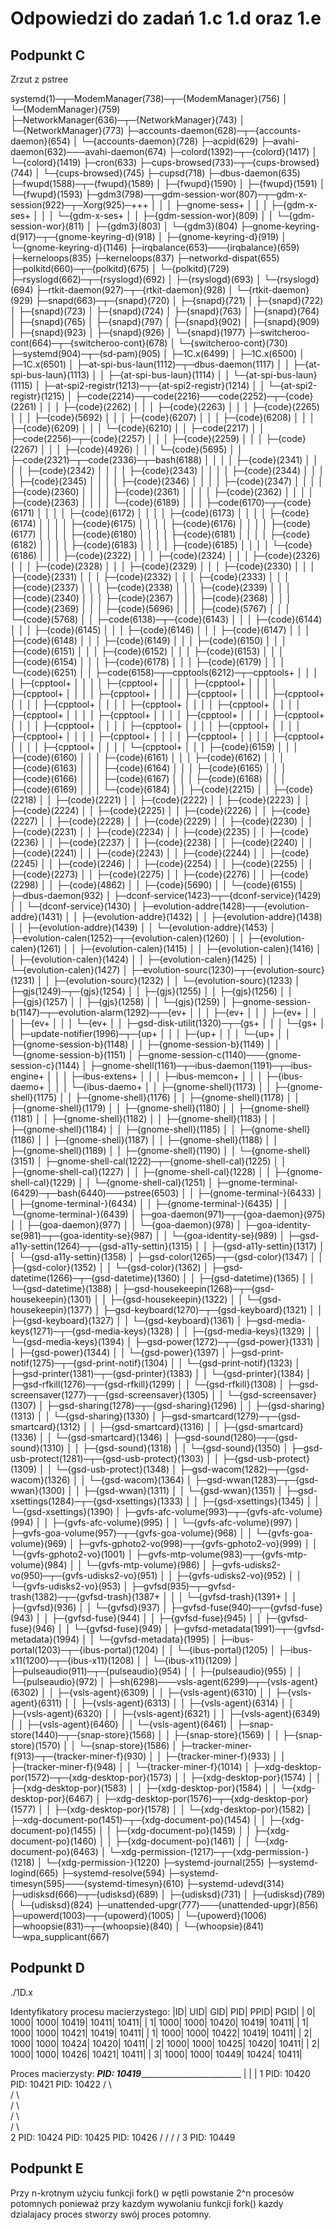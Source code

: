 # Odpowiedzi do zadań 1.c 1.d oraz 1.e

## Podpunkt C
Zrzut z pstree

systemd(1)─┬─ModemManager(738)─┬─{ModemManager}(756)
           │                   └─{ModemManager}(759)
           ├─NetworkManager(636)─┬─{NetworkManager}(743)
           │                     └─{NetworkManager}(773)
           ├─accounts-daemon(628)─┬─{accounts-daemon}(654)
           │                      └─{accounts-daemon}(728)
           ├─acpid(629)
           ├─avahi-daemon(632)───avahi-daemon(674)
           ├─colord(1392)─┬─{colord}(1417)
           │              └─{colord}(1419)
           ├─cron(633)
           ├─cups-browsed(733)─┬─{cups-browsed}(744)
           │                   └─{cups-browsed}(745)
           ├─cupsd(718)
           ├─dbus-daemon(635)
           ├─fwupd(1588)─┬─{fwupd}(1589)
           │             ├─{fwupd}(1590)
           │             ├─{fwupd}(1591)
           │             └─{fwupd}(1593)
           ├─gdm3(798)─┬─gdm-session-wor(807)─┬─gdm-x-session(922)─┬─Xorg(925)─+++
           │           │                      │                    ├─gnome-sess+
           │           │                      │                    ├─{gdm-x-ses+
           │           │                      │                    └─{gdm-x-ses+
           │           │                      ├─{gdm-session-wor}(809)
           │           │                      └─{gdm-session-wor}(811)
           │           ├─{gdm3}(803)
           │           └─{gdm3}(804)
           ├─gnome-keyring-d(917)─┬─{gnome-keyring-d}(918)
           │                      ├─{gnome-keyring-d}(919)
           │                      └─{gnome-keyring-d}(1146)
           ├─irqbalance(653)───{irqbalance}(659)
           ├─kerneloops(835)
           ├─kerneloops(837)
           ├─networkd-dispat(655)
           ├─polkitd(660)─┬─{polkitd}(675)
           │              └─{polkitd}(729)
           ├─rsyslogd(662)─┬─{rsyslogd}(692)
           │               ├─{rsyslogd}(693)
           │               └─{rsyslogd}(694)
           ├─rtkit-daemon(927)─┬─{rtkit-daemon}(928)
           │                   └─{rtkit-daemon}(929)
           ├─snapd(663)─┬─{snapd}(720)
           │            ├─{snapd}(721)
           │            ├─{snapd}(722)
           │            ├─{snapd}(723)
           │            ├─{snapd}(724)
           │            ├─{snapd}(763)
           │            ├─{snapd}(764)
           │            ├─{snapd}(765)
           │            ├─{snapd}(797)
           │            ├─{snapd}(902)
           │            ├─{snapd}(909)
           │            ├─{snapd}(923)
           │            ├─{snapd}(926)
           │            └─{snapd}(1977)
           ├─switcheroo-cont(664)─┬─{switcheroo-cont}(678)
           │                      └─{switcheroo-cont}(730)
           ├─systemd(904)─┬─(sd-pam)(905)
           │              ├─1C.x(6499)
           │              ├─1C.x(6500)
           │              ├─1C.x(6501)
           │              ├─at-spi-bus-laun(1112)─┬─dbus-daemon(1117)
           │              │                       ├─{at-spi-bus-laun}(1113)
           │              │                       ├─{at-spi-bus-laun}(1114)
           │              │                       └─{at-spi-bus-laun}(1115)
           │              ├─at-spi2-registr(1213)─┬─{at-spi2-registr}(1214)
           │              │                       └─{at-spi2-registr}(1215)
           │              ├─code(2214)─┬─code(2216)───code(2252)─┬─{code}(2261)
           │              │            │                         ├─{code}(2262)
           │              │            │                         ├─{code}(2263)
           │              │            │                         ├─{code}(2265)
           │              │            │                         ├─{code}(5692)
           │              │            │                         ├─{code}(6207)
           │              │            │                         ├─{code}(6208)
           │              │            │                         ├─{code}(6209)
           │              │            │                         └─{code}(6210)
           │              │            ├─code(2217)
           │              │            ├─code(2256)─┬─{code}(2257)
           │              │            │            ├─{code}(2259)
           │              │            │            ├─{code}(2267)
           │              │            │            ├─{code}(4926)
           │              │            │            └─{code}(5695)
           │              │            ├─code(2321)─┬─code(2336)─┬─bash(6188)
           │              │            │            │            ├─{code}(2341)
           │              │            │            │            ├─{code}(2342)
           │              │            │            │            ├─{code}(2343)
           │              │            │            │            ├─{code}(2344)
           │              │            │            │            ├─{code}(2345)
           │              │            │            │            ├─{code}(2346)
           │              │            │            │            ├─{code}(2347)
           │              │            │            │            ├─{code}(2360)
           │              │            │            │            ├─{code}(2361)
           │              │            │            │            ├─{code}(2362)
           │              │            │            │            ├─{code}(2363)
           │              │            │            │            └─{code}(6189)
           │              │            │            ├─code(6170)─┬─{code}(6171)
           │              │            │            │            ├─{code}(6172)
           │              │            │            │            ├─{code}(6173)
           │              │            │            │            ├─{code}(6174)
           │              │            │            │            ├─{code}(6175)
           │              │            │            │            ├─{code}(6176)
           │              │            │            │            ├─{code}(6177)
           │              │            │            │            ├─{code}(6180)
           │              │            │            │            ├─{code}(6181)
           │              │            │            │            ├─{code}(6182)
           │              │            │            │            ├─{code}(6183)
           │              │            │            │            ├─{code}(6185)
           │              │            │            │            └─{code}(6186)
           │              │            │            ├─{code}(2322)
           │              │            │            ├─{code}(2324)
           │              │            │            ├─{code}(2326)
           │              │            │            ├─{code}(2328)
           │              │            │            ├─{code}(2329)
           │              │            │            ├─{code}(2330)
           │              │            │            ├─{code}(2331)
           │              │            │            ├─{code}(2332)
           │              │            │            ├─{code}(2333)
           │              │            │            ├─{code}(2337)
           │              │            │            ├─{code}(2338)
           │              │            │            ├─{code}(2339)
           │              │            │            ├─{code}(2340)
           │              │            │            ├─{code}(2367)
           │              │            │            ├─{code}(2368)
           │              │            │            ├─{code}(2369)
           │              │            │            ├─{code}(5696)
           │              │            │            ├─{code}(5767)
           │              │            │            └─{code}(5768)
           │              │            ├─code(6138)─┬─{code}(6143)
           │              │            │            ├─{code}(6144)
           │              │            │            ├─{code}(6145)
           │              │            │            ├─{code}(6146)
           │              │            │            ├─{code}(6147)
           │              │            │            ├─{code}(6148)
           │              │            │            ├─{code}(6149)
           │              │            │            ├─{code}(6150)
           │              │            │            ├─{code}(6151)
           │              │            │            ├─{code}(6152)
           │              │            │            ├─{code}(6153)
           │              │            │            ├─{code}(6154)
           │              │            │            ├─{code}(6178)
           │              │            │            ├─{code}(6179)
           │              │            │            └─{code}(6251)
           │              │            ├─code(6158)─┬─cpptools(6212)─┬─cpptools+
           │              │            │            │                ├─{cpptool+
           │              │            │            │                ├─{cpptool+
           │              │            │            │                ├─{cpptool+
           │              │            │            │                ├─{cpptool+
           │              │            │            │                ├─{cpptool+
           │              │            │            │                ├─{cpptool+
           │              │            │            │                ├─{cpptool+
           │              │            │            │                ├─{cpptool+
           │              │            │            │                ├─{cpptool+
           │              │            │            │                ├─{cpptool+
           │              │            │            │                ├─{cpptool+
           │              │            │            │                ├─{cpptool+
           │              │            │            │                ├─{cpptool+
           │              │            │            │                ├─{cpptool+
           │              │            │            │                ├─{cpptool+
           │              │            │            │                ├─{cpptool+
           │              │            │            │                ├─{cpptool+
           │              │            │            │                ├─{cpptool+
           │              │            │            │                ├─{cpptool+
           │              │            │            │                ├─{cpptool+
           │              │            │            │                ├─{cpptool+
           │              │            │            │                ├─{cpptool+
           │              │            │            │                └─{cpptool+
           │              │            │            ├─{code}(6159)
           │              │            │            ├─{code}(6160)
           │              │            │            ├─{code}(6161)
           │              │            │            ├─{code}(6162)
           │              │            │            ├─{code}(6163)
           │              │            │            ├─{code}(6164)
           │              │            │            ├─{code}(6165)
           │              │            │            ├─{code}(6166)
           │              │            │            ├─{code}(6167)
           │              │            │            ├─{code}(6168)
           │              │            │            ├─{code}(6169)
           │              │            │            └─{code}(6184)
           │              │            ├─{code}(2215)
           │              │            ├─{code}(2218)
           │              │            ├─{code}(2221)
           │              │            ├─{code}(2222)
           │              │            ├─{code}(2223)
           │              │            ├─{code}(2224)
           │              │            ├─{code}(2225)
           │              │            ├─{code}(2226)
           │              │            ├─{code}(2227)
           │              │            ├─{code}(2228)
           │              │            ├─{code}(2229)
           │              │            ├─{code}(2230)
           │              │            ├─{code}(2231)
           │              │            ├─{code}(2234)
           │              │            ├─{code}(2235)
           │              │            ├─{code}(2236)
           │              │            ├─{code}(2237)
           │              │            ├─{code}(2238)
           │              │            ├─{code}(2240)
           │              │            ├─{code}(2241)
           │              │            ├─{code}(2243)
           │              │            ├─{code}(2244)
           │              │            ├─{code}(2245)
           │              │            ├─{code}(2246)
           │              │            ├─{code}(2254)
           │              │            ├─{code}(2255)
           │              │            ├─{code}(2273)
           │              │            ├─{code}(2275)
           │              │            ├─{code}(2276)
           │              │            ├─{code}(2298)
           │              │            ├─{code}(4862)
           │              │            ├─{code}(5690)
           │              │            └─{code}(6155)
           │              ├─dbus-daemon(932)
           │              ├─dconf-service(1423)─┬─{dconf-service}(1429)
           │              │                     └─{dconf-service}(1430)
           │              ├─evolution-addre(1428)─┬─{evolution-addre}(1431)
           │              │                       ├─{evolution-addre}(1432)
           │              │                       ├─{evolution-addre}(1438)
           │              │                       ├─{evolution-addre}(1439)
           │              │                       └─{evolution-addre}(1453)
           │              ├─evolution-calen(1252)─┬─{evolution-calen}(1260)
           │              │                       ├─{evolution-calen}(1261)
           │              │                       ├─{evolution-calen}(1415)
           │              │                       ├─{evolution-calen}(1416)
           │              │                       ├─{evolution-calen}(1424)
           │              │                       ├─{evolution-calen}(1425)
           │              │                       └─{evolution-calen}(1427)
           │              ├─evolution-sourc(1230)─┬─{evolution-sourc}(1231)
           │              │                       ├─{evolution-sourc}(1232)
           │              │                       └─{evolution-sourc}(1233)
           │              ├─gjs(1249)─┬─{gjs}(1254)
           │              │           ├─{gjs}(1255)
           │              │           ├─{gjs}(1256)
           │              │           ├─{gjs}(1257)
           │              │           ├─{gjs}(1258)
           │              │           └─{gjs}(1259)
           │              ├─gnome-session-b(1147)─┬─evolution-alarm(1292)─┬─{ev+
           │              │                       │                       ├─{ev+
           │              │                       │                       ├─{ev+
           │              │                       │                       ├─{ev+
           │              │                       │                       └─{ev+
           │              │                       ├─gsd-disk-utilit(1320)─┬─{gs+
           │              │                       │                       └─{gs+
           │              │                       ├─update-notifier(1996)─┬─{up+
           │              │                       │                       ├─{up+
           │              │                       │                       └─{up+
           │              │                       ├─{gnome-session-b}(1148)
           │              │                       ├─{gnome-session-b}(1149)
           │              │                       └─{gnome-session-b}(1151)
           │              ├─gnome-session-c(1140)───{gnome-session-c}(1144)
           │              ├─gnome-shell(1161)─┬─ibus-daemon(1191)─┬─ibus-engine+
           │              │                   │                   ├─ibus-extens+
           │              │                   │                   ├─ibus-memcon+
           │              │                   │                   ├─{ibus-daemo+
           │              │                   │                   └─{ibus-daemo+
           │              │                   ├─{gnome-shell}(1173)
           │              │                   ├─{gnome-shell}(1175)
           │              │                   ├─{gnome-shell}(1176)
           │              │                   ├─{gnome-shell}(1178)
           │              │                   ├─{gnome-shell}(1179)
           │              │                   ├─{gnome-shell}(1180)
           │              │                   ├─{gnome-shell}(1181)
           │              │                   ├─{gnome-shell}(1182)
           │              │                   ├─{gnome-shell}(1183)
           │              │                   ├─{gnome-shell}(1184)
           │              │                   ├─{gnome-shell}(1185)
           │              │                   ├─{gnome-shell}(1186)
           │              │                   ├─{gnome-shell}(1187)
           │              │                   ├─{gnome-shell}(1188)
           │              │                   ├─{gnome-shell}(1189)
           │              │                   ├─{gnome-shell}(1190)
           │              │                   └─{gnome-shell}(3151)
           │              ├─gnome-shell-cal(1222)─┬─{gnome-shell-cal}(1225)
           │              │                       ├─{gnome-shell-cal}(1227)
           │              │                       ├─{gnome-shell-cal}(1228)
           │              │                       ├─{gnome-shell-cal}(1229)
           │              │                       └─{gnome-shell-cal}(1251)
           │              ├─gnome-terminal-(6429)─┬─bash(6440)───pstree(6503)
           │              │                       ├─{gnome-terminal-}(6433)
           │              │                       ├─{gnome-terminal-}(6434)
           │              │                       ├─{gnome-terminal-}(6435)
           │              │                       └─{gnome-terminal-}(6439)
           │              ├─goa-daemon(971)─┬─{goa-daemon}(975)
           │              │                 ├─{goa-daemon}(977)
           │              │                 └─{goa-daemon}(978)
           │              ├─goa-identity-se(981)─┬─{goa-identity-se}(987)
           │              │                      └─{goa-identity-se}(989)
           │              ├─gsd-a11y-settin(1264)─┬─{gsd-a11y-settin}(1315)
           │              │                       ├─{gsd-a11y-settin}(1317)
           │              │                       └─{gsd-a11y-settin}(1358)
           │              ├─gsd-color(1265)─┬─{gsd-color}(1347)
           │              │                 ├─{gsd-color}(1352)
           │              │                 └─{gsd-color}(1362)
           │              ├─gsd-datetime(1266)─┬─{gsd-datetime}(1360)
           │              │                    ├─{gsd-datetime}(1365)
           │              │                    └─{gsd-datetime}(1388)
           │              ├─gsd-housekeepin(1268)─┬─{gsd-housekeepin}(1301)
           │              │                       ├─{gsd-housekeepin}(1322)
           │              │                       └─{gsd-housekeepin}(1377)
           │              ├─gsd-keyboard(1270)─┬─{gsd-keyboard}(1321)
           │              │                    ├─{gsd-keyboard}(1327)
           │              │                    └─{gsd-keyboard}(1361)
           │              ├─gsd-media-keys(1271)─┬─{gsd-media-keys}(1328)
           │              │                      ├─{gsd-media-keys}(1329)
           │              │                      └─{gsd-media-keys}(1394)
           │              ├─gsd-power(1272)─┬─{gsd-power}(1331)
           │              │                 ├─{gsd-power}(1344)
           │              │                 └─{gsd-power}(1397)
           │              ├─gsd-print-notif(1275)─┬─{gsd-print-notif}(1304)
           │              │                       └─{gsd-print-notif}(1323)
           │              ├─gsd-printer(1381)─┬─{gsd-printer}(1383)
           │              │                   └─{gsd-printer}(1384)
           │              ├─gsd-rfkill(1276)─┬─{gsd-rfkill}(1299)
           │              │                  └─{gsd-rfkill}(1308)
           │              ├─gsd-screensaver(1277)─┬─{gsd-screensaver}(1305)
           │              │                       └─{gsd-screensaver}(1307)
           │              ├─gsd-sharing(1278)─┬─{gsd-sharing}(1296)
           │              │                   ├─{gsd-sharing}(1313)
           │              │                   └─{gsd-sharing}(1330)
           │              ├─gsd-smartcard(1279)─┬─{gsd-smartcard}(1312)
           │              │                     ├─{gsd-smartcard}(1316)
           │              │                     ├─{gsd-smartcard}(1336)
           │              │                     └─{gsd-smartcard}(1346)
           │              ├─gsd-sound(1280)─┬─{gsd-sound}(1310)
           │              │                 ├─{gsd-sound}(1318)
           │              │                 └─{gsd-sound}(1350)
           │              ├─gsd-usb-protect(1281)─┬─{gsd-usb-protect}(1303)
           │              │                       ├─{gsd-usb-protect}(1309)
           │              │                       └─{gsd-usb-protect}(1348)
           │              ├─gsd-wacom(1282)─┬─{gsd-wacom}(1326)
           │              │                 └─{gsd-wacom}(1364)
           │              ├─gsd-wwan(1283)─┬─{gsd-wwan}(1300)
           │              │                ├─{gsd-wwan}(1311)
           │              │                └─{gsd-wwan}(1351)
           │              ├─gsd-xsettings(1284)─┬─{gsd-xsettings}(1333)
           │              │                     ├─{gsd-xsettings}(1345)
           │              │                     └─{gsd-xsettings}(1390)
           │              ├─gvfs-afc-volume(993)─┬─{gvfs-afc-volume}(994)
           │              │                      ├─{gvfs-afc-volume}(995)
           │              │                      └─{gvfs-afc-volume}(997)
           │              ├─gvfs-goa-volume(957)─┬─{gvfs-goa-volume}(968)
           │              │                      └─{gvfs-goa-volume}(969)
           │              ├─gvfs-gphoto2-vo(998)─┬─{gvfs-gphoto2-vo}(999)
           │              │                      └─{gvfs-gphoto2-vo}(1001)
           │              ├─gvfs-mtp-volume(983)─┬─{gvfs-mtp-volume}(984)
           │              │                      └─{gvfs-mtp-volume}(986)
           │              ├─gvfs-udisks2-vo(950)─┬─{gvfs-udisks2-vo}(951)
           │              │                      ├─{gvfs-udisks2-vo}(952)
           │              │                      └─{gvfs-udisks2-vo}(953)
           │              ├─gvfsd(935)─┬─gvfsd-trash(1382)─┬─{gvfsd-trash}(1387+
           │              │            │                   └─{gvfsd-trash}(1391+
           │              │            ├─{gvfsd}(936)
           │              │            └─{gvfsd}(937)
           │              ├─gvfsd-fuse(940)─┬─{gvfsd-fuse}(943)
           │              │                 ├─{gvfsd-fuse}(944)
           │              │                 ├─{gvfsd-fuse}(945)
           │              │                 ├─{gvfsd-fuse}(946)
           │              │                 └─{gvfsd-fuse}(949)
           │              ├─gvfsd-metadata(1991)─┬─{gvfsd-metadata}(1994)
           │              │                      └─{gvfsd-metadata}(1995)
           │              ├─ibus-portal(1203)─┬─{ibus-portal}(1204)
           │              │                   └─{ibus-portal}(1205)
           │              ├─ibus-x11(1200)─┬─{ibus-x11}(1208)
           │              │                └─{ibus-x11}(1209)
           │              ├─pulseaudio(911)─┬─{pulseaudio}(954)
           │              │                 ├─{pulseaudio}(955)
           │              │                 └─{pulseaudio}(972)
           │              ├─sh(6298)───vsls-agent(6299)─┬─{vsls-agent}(6302)
           │              │                             ├─{vsls-agent}(6309)
           │              │                             ├─{vsls-agent}(6310)
           │              │                             ├─{vsls-agent}(6311)
           │              │                             ├─{vsls-agent}(6313)
           │              │                             ├─{vsls-agent}(6314)
           │              │                             ├─{vsls-agent}(6320)
           │              │                             ├─{vsls-agent}(6321)
           │              │                             ├─{vsls-agent}(6349)
           │              │                             ├─{vsls-agent}(6460)
           │              │                             └─{vsls-agent}(6461)
           │              ├─snap-store(1440)─┬─{snap-store}(1568)
           │              │                  ├─{snap-store}(1569)
           │              │                  ├─{snap-store}(1570)
           │              │                  └─{snap-store}(1586)
           │              ├─tracker-miner-f(913)─┬─{tracker-miner-f}(930)
           │              │                      ├─{tracker-miner-f}(933)
           │              │                      ├─{tracker-miner-f}(948)
           │              │                      └─{tracker-miner-f}(1014)
           │              ├─xdg-desktop-por(1572)─┬─{xdg-desktop-por}(1573)
           │              │                       ├─{xdg-desktop-por}(1574)
           │              │                       ├─{xdg-desktop-por}(1583)
           │              │                       ├─{xdg-desktop-por}(1584)
           │              │                       └─{xdg-desktop-por}(6467)
           │              ├─xdg-desktop-por(1576)─┬─{xdg-desktop-por}(1577)
           │              │                       ├─{xdg-desktop-por}(1578)
           │              │                       └─{xdg-desktop-por}(1582)
           │              ├─xdg-document-po(1451)─┬─{xdg-document-po}(1454)
           │              │                       ├─{xdg-document-po}(1455)
           │              │                       ├─{xdg-document-po}(1459)
           │              │                       ├─{xdg-document-po}(1460)
           │              │                       ├─{xdg-document-po}(1461)
           │              │                       └─{xdg-document-po}(6463)
           │              └─xdg-permission-(1217)─┬─{xdg-permission-}(1218)
           │                                      └─{xdg-permission-}(1220)
           ├─systemd-journal(255)
           ├─systemd-logind(665)
           ├─systemd-resolve(594)
           ├─systemd-timesyn(595)───{systemd-timesyn}(610)
           ├─systemd-udevd(314)
           ├─udisksd(666)─┬─{udisksd}(689)
           │              ├─{udisksd}(731)
           │              ├─{udisksd}(789)
           │              └─{udisksd}(824)
           ├─unattended-upgr(777)───{unattended-upgr}(856)
           ├─upowerd(1003)─┬─{upowerd}(1005)
           │               └─{upowerd}(1006)
           ├─whoopsie(831)─┬─{whoopsie}(840)
           │               └─{whoopsie}(841)
           └─wpa_supplicant(667)

## Podpunkt D

./1D.x

Identyfikatory procesu macierzystego:
|ID|  UID|  GID|   PID|  PPID|  PGID|
| 0| 1000| 1000| 10419| 10411| 10411|
| 1| 1000| 1000| 10420| 10419| 10411|
| 1| 1000| 1000| 10421| 10419| 10411|
| 1| 1000| 1000| 10422| 10419| 10411|
| 2| 1000| 1000| 10424| 10420| 10411|
| 2| 1000| 1000| 10425| 10420| 10411|
| 2| 1000| 1000| 10426| 10421| 10411|
| 3| 1000| 1000| 10449| 10424| 10411|

Proces macierzysty:                             _________________PID: 10419__________________________________________
                                                |                               |                                   |
1                                           PID: 10420                          PID: 10421                          PID: 10422
                                            /         \                               \
                                           /           \                               \
                                          /             \                               \
                                         /               \                               \
                                        /                 \                               \
2                               PID: 10424          PID: 10425                          PID: 10426
                                      /
                                     /
                                    /
                                   /
3                               PID: 10449






## Podpunkt E

Przy n-krotnym użyciu funkcji fork() w pętli powstanie 2^n procesów potomnych ponieważ przy kazdym wywolaniu funkcji fork()
kazdy dzialajacy proces stworzy swój proces potomny.